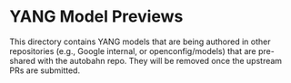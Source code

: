 # YANG Model Previews

This directory contains YANG models that are being authored in other
repositories (e.g., Google internal, or openconfig/models) that are
pre-shared with the autobahn repo. They will be removed once the
upstream PRs are submitted.
